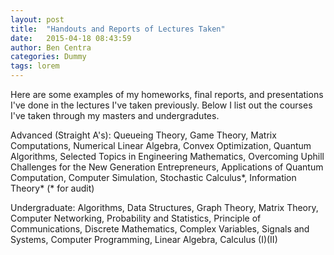 ```yaml
---
layout: post
title:  "Handouts and Reports of Lectures Taken"
date:   2015-04-18 08:43:59
author: Ben Centra
categories: Dummy
tags: lorem
---
```


Here are some examples of my homeworks, final reports, and presentations I've done in the lectures I've taken previously. Below I list out the courses I've taken through my masters and undergradutes.

Advanced (Straight A's): Queueing Theory, Game Theory, Matrix Computations, Numerical Linear Algebra, Convex Optimization, Quantum Algorithms, Selected Topics in Engineering Mathematics, Overcoming Uphill Challenges for the New Generation Entrepreneurs, Applications of Quantum Computation, Computer Simulation, Stochastic Calculus*, Information Theory* (* for audit)

Undergraduate: Algorithms, Data Structures, Graph Theory, Matrix Theory, Computer Networking, Probability and Statistics, Principle of Communications, Discrete Mathematics, Complex Variables, Signals and Systems, Computer Programming, Linear Algebra, Calculus (I)(II)

